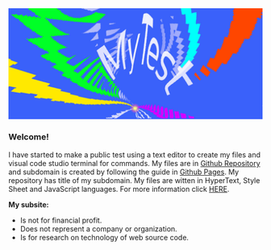 <img src="mytest.jpeg">

<h3>Welcome!</h3>

<p>I have started to make a public test using a text editor to create my files and visual code studio terminal for commands. My files are in <a href="https://github.com/">Github Repository</a> and subdomain is created by following the guide in <a href="https://pages.github.com/">Github Pages</a>. My repository has title of my subdomain. My files are witten in HyperText, Style Sheet and JavaScript languages. For more information click <a href="https://scarlnicolas.github.io/intex.html">HERE</a>.</p>

<b>My subsite:</b>

<ul>
  <li>Is not for financial profit.</li>
  <li>Does not represent a company or organization.</li>
  <li>Is for research on technology of web source code.</li>
</ul>
